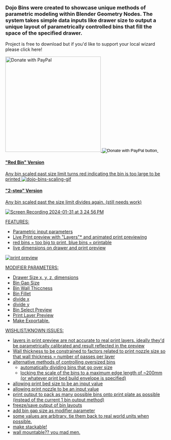 ### Dojo Bins were created to showcase unique methods of parametric modeling within Blender Geometry Nodes. The system takes simple data inputs like drawer size to output a unique layout of parametrically controlled bins that fill the space of the specified drawer.

Project  is free to download but if you'd like to support your local wizard please click here!

<a href="https://www.paypal.com/donate/?hosted_button_id=LYDNPHE85K3SQ">
  <img src="https://raw.githubusercontent.com/stefan-niedermann/paypal-donate-button/master/paypal-donate-button.png" alt="Donate with PayPal" style="width:300px;/>
</a>

<form action="https://www.paypal.com/donate" method="post" target="_top">
<input type="hidden" name="hosted_button_id" value="LYDNPHE85K3SQ" />
<input type="image" src="https://www.paypalobjects.com/en_US/i/btn/btn_donate_SM.gif" border="0" name="submit" title="PayPal - The safer, easier way to pay online!" alt="Donate with PayPal button" />
<img alt="" border="0" src="https://www.paypal.com/en_US/i/scr/pixel.gif" width="1" height="1" />
</form>

#### "Red Bin" Version
Any bin scaled past size limit turns red indicating the bin is too large to be printed
![dojo-bins-scaling-gif](https://github.com/node-dojo/dojo-recursive-bins/assets/157924548/f287f265-a344-4d74-9c24-84e1e29d6697)

#### "2-step" Version
Any bin scaled past the size limit divides again. (still needs work)

![Screen Recording 2024-01-31 at 3 24 56 PM](https://github.com/node-dojo/dojo-recursive-bins/assets/157924548/b2241c28-45a2-4f5e-989a-210e691de739)

FEATURES:

- Parametric input parameters
- Live Print preview with "Layers"* and animated print previewing
- red bins = too big to print, blue bins = printable
- live dimensions on drawer and print preview


![print preview](https://github.com/node-dojo/dojo-recursive-bins/assets/157924548/771fb136-debb-4aa1-9b69-a0b4ac2e5f20)


MODIFIER PARAMETERS:
- Drawer Size
     x, y, z, dimensions
- Bin Gap Size
- Bin Wall Thiccness
- Bin Fillet
- divide x
- divide y
- Bin Select Preview
- Print Layer Preview
- Make Exportable.



WISHLIST/KNOWN ISSUES:
- layers in print preview are not accurate to real print layers. ideally they'd be parametrically calibrated and result reflected in the preview
- Wall thickness to be constrained to factors related to print nozzle size so that wall thickness = number of passes per layer
- alternative methods of controlling oversized bins
     - automatically dividing bins that go over size
     - locking the scale of the bins to a maximum edge length of ~200mm (or whatever print bed build envelope is specified)
- allowing print bed size to be an input value
- allowing print nozzle to be an input value
- print output to pack as many possible bins onto print plate as possible (instead of the current 1 bin output method)
- freeze/save output of bin layouts
- add bin gap size as modifier parameter
- some values are arbitrary. tie them back to real world units when possible.
- make stackable!
- wall mountable?? you mad men. 

<a href="https://www.paypal.com/donate/?hosted_button_id=LYDNPHE85K3SQ">
  <img src="https://raw.githubusercontent.com/stefan-niedermann/paypal-donate-button/master/paypal-donate-button.png" alt="Donate with PayPal" style="width:300px;/>
</a>
